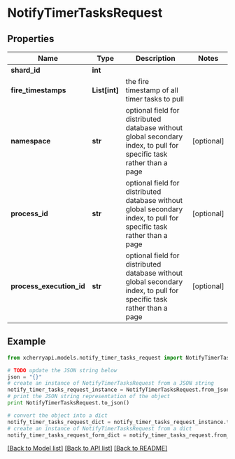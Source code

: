 # NotifyTimerTasksRequest


## Properties

Name | Type | Description | Notes
------------ | ------------- | ------------- | -------------
**shard_id** | **int** |  | 
**fire_timestamps** | **List[int]** | the fire timestamp of all timer tasks to pull | 
**namespace** | **str** | optional field for distributed database without global secondary index, to pull for specific task rather than a page | [optional] 
**process_id** | **str** | optional field for distributed database without global secondary index, to pull for specific task rather than a page | [optional] 
**process_execution_id** | **str** | optional field for distributed database without global secondary index, to pull for specific task rather than a page | [optional] 

## Example

```python
from xcherryapi.models.notify_timer_tasks_request import NotifyTimerTasksRequest

# TODO update the JSON string below
json = "{}"
# create an instance of NotifyTimerTasksRequest from a JSON string
notify_timer_tasks_request_instance = NotifyTimerTasksRequest.from_json(json)
# print the JSON string representation of the object
print NotifyTimerTasksRequest.to_json()

# convert the object into a dict
notify_timer_tasks_request_dict = notify_timer_tasks_request_instance.to_dict()
# create an instance of NotifyTimerTasksRequest from a dict
notify_timer_tasks_request_form_dict = notify_timer_tasks_request.from_dict(notify_timer_tasks_request_dict)
```
[[Back to Model list]](../README.md#documentation-for-models) [[Back to API list]](../README.md#documentation-for-api-endpoints) [[Back to README]](../README.md)


